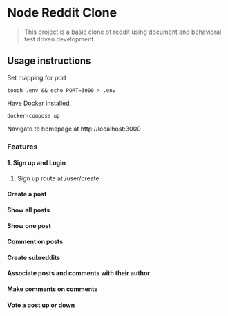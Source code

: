 # Node Reddit Clone

>This project is a basic clone of reddit using document and behavioral test driven
development.

## Usage instructions
Set mapping for port

`touch .env && echo PORT=3000 > .env`


Have Docker installed, 

`docker-compose up`

Navigate to homepage at http://localhost:3000

### Features
#### 1. Sign up and Login
1. Sign up route at /user/create
#### Create a post
#### Show all posts
#### Show one post
#### Comment on posts
#### Create subreddits
#### Associate posts and comments with their author
#### Make comments on comments
#### Vote a post up or down





